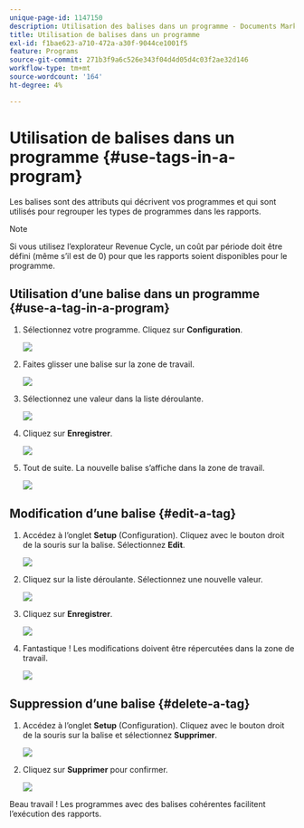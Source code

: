 ```yaml
---
unique-page-id: 1147150
description: Utilisation des balises dans un programme - Documents Marketo - Documentation du produit
title: Utilisation de balises dans un programme
exl-id: f1bae623-a710-472a-a30f-9044ce1001f5
feature: Programs
source-git-commit: 271b3f9a6c526e343f04d4d05d4c03f2ae32d146
workflow-type: tm+mt
source-wordcount: '164'
ht-degree: 4%

---
```


# Utilisation de balises dans un programme {#use-tags-in-a-program}

Les balises sont des attributs qui décrivent vos programmes et qui sont utilisés pour regrouper les types de programmes dans les rapports.

>[!NOTE]
>
>Si vous utilisez l’explorateur Revenue Cycle, un coût par période doit être défini (même s’il est de 0) pour que les rapports soient disponibles pour le programme.

## Utilisation d’une balise dans un programme {#use-a-tag-in-a-program}

1. Sélectionnez votre programme. Cliquez sur **Configuration**.

   ![](assets/use-tags-in-a-program-1.png)

1. Faites glisser une balise sur la zone de travail.

   ![](assets/use-tags-in-a-program-2.png)

1. Sélectionnez une valeur dans la liste déroulante.

   ![](assets/use-tags-in-a-program-3.png)

1. Cliquez sur **Enregistrer**.

   ![](assets/use-tags-in-a-program-4.png)

1. Tout de suite. La nouvelle balise s’affiche dans la zone de travail.

   ![](assets/use-tags-in-a-program-5.png)

## Modification d’une balise {#edit-a-tag}

1. Accédez à l’onglet **Setup** (Configuration). Cliquez avec le bouton droit de la souris sur la balise. Sélectionnez **Edit**.

   ![](assets/use-tags-in-a-program-6.png)

1. Cliquez sur la liste déroulante. Sélectionnez une nouvelle valeur.

   ![](assets/use-tags-in-a-program-7.png)

1. Cliquez sur **Enregistrer**.

   ![](assets/use-tags-in-a-program-8.png)

1. Fantastique ! Les modifications doivent être répercutées dans la zone de travail.

   ![](assets/use-tags-in-a-program-9.png)

## Suppression d’une balise  {#delete-a-tag}

1. Accédez à l’onglet **Setup** (Configuration). Cliquez avec le bouton droit de la souris sur la balise et sélectionnez **Supprimer**.

   ![](assets/use-tags-in-a-program-10.png)

1. Cliquez sur **Supprimer** pour confirmer.

   ![](assets/use-tags-in-a-program-11.png)

Beau travail ! Les programmes avec des balises cohérentes facilitent l’exécution des rapports.
